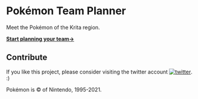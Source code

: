 # Pokémon Team Planner
Meet the Pokémon of the Krita region.

**[Start planning your team→](https://richi3f.github.io/pokemon-team-planner/)**

## Contribute

If you like this project, please consider visiting the twitter account [![twitter](https://img.shields.io/badge/donation%20via-PayPal-blue.svg)](https://www.paypal.com/donate/?hosted_button_id=33DEFPRGZM57Y&lc=US). :)

Pokémon is &copy; of Nintendo, 1995-2021.

